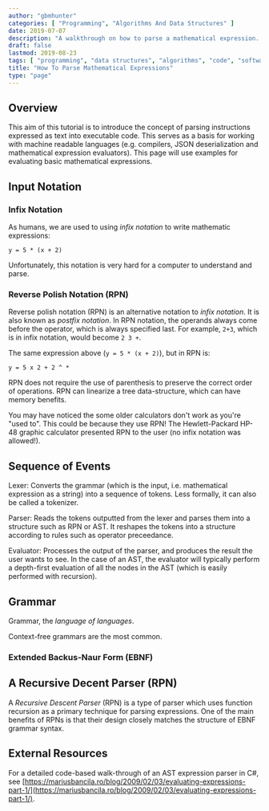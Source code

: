 ```yaml
---
author: "gbmhunter"
categories: [ "Programming", "Algorithms And Data Structures" ]
date: 2019-07-07
description: "A walkthrough on how to parse a mathematical expression. Covers grammar, lexers, parsers, RPN, infix and postfix notation, ASTs and more."
draft: false
lastmod: 2019-08-23
tags: [ "programming", "data structures", "algorithms", "code", "software", "extended Backus-Naur form", "EBNF", "recursive decent parsers", "RPN", "parsers", "grammar", "lexers", "evaluators", "abstract syntax trees", "AST", "infix notation", "postfix notation" ]
title: "How To Parse Mathematical Expressions"
type: "page"
---
```


## Overview

This aim of this tutorial is to introduce the concept of parsing instructions expressed as text into executable code. This serves as a basis for working with machine readable languages (e.g. compilers, JSON deserialization and mathematical expression evaluators). This page will use examples for evaluating basic mathematical expressions.

## Input Notation

### Infix Notation

As humans, we are used to using _infix notation_ to write mathematic expressions:

```text
y = 5 * (x + 2)
```

Unfortunately, this notation is very hard for a computer to understand and parse.

### Reverse Polish Notation (RPN)

Reverse polish notation (RPN) is an alternative notation to _infix notation_. It is also known as _postfix notation_. In RPN notation, the operands always come before the operator, which is always specified last. For example, `2+3`, which is in infix notation, would become `2 3 +`.

The same expression above (`y = 5 * (x + 2)`), but in RPN is:

```text
y = 5 x 2 + 2 ^ *
```

RPN does not require the use of parenthesis to preserve the correct order of operations. RPN can linearize a tree data-structure, which can have memory benefits.

You may have noticed the some older calculators don't work as you're "used to". This could be because they use RPN! The Hewlett-Packard HP-48 graphic calculator presented RPN to the user (no infix notation was allowed!).

## Sequence of Events

Lexer: Converts the grammar (which is the input, i.e. mathematical expression as a string) into a sequence of tokens. Less formally, it can also be called a tokenizer.

Parser: Reads the tokens outputted from the lexer and parses them into a structure such as RPN or AST. It reshapes the tokens into a structure according to rules such as operator preceedance.

Evaluator: Processes the output of the parser, and produces the result the user wants to see. In the case of an AST, the evaluator will typically perform a depth-first evaluation of all the nodes in the AST (which is easily performed with recursion).

## Grammar

Grammar, the _language of languages_.

Context-free grammars are the most common.

### Extended Backus-Naur Form (EBNF)


## A Recursive Decent Parser (RPN)

A _Recursive Descent Parser_ (RPN) is a type of parser which uses function recursion as a primary technique for parsing expressions. One of the main benefits of RPNs is that their design closely matches the structure of EBNF grammar syntax.

## External Resources

For a detailed code-based walk-through of an AST expression parser in C#, see [https://mariusbancila.ro/blog/2009/02/03/evaluating-expressions-part-1/](https://mariusbancila.ro/blog/2009/02/03/evaluating-expressions-part-1/).
